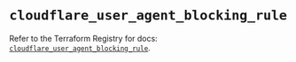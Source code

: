 # `cloudflare_user_agent_blocking_rule`

Refer to the Terraform Registry for docs: [`cloudflare_user_agent_blocking_rule`](https://registry.terraform.io/providers/cloudflare/cloudflare/5.10.1/docs/resources/user_agent_blocking_rule).
